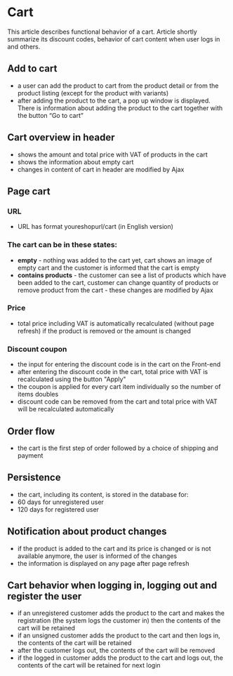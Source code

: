 # Cart
This article describes functional behavior of a cart. Article shortly summarize its discount codes, behavior of cart content when user logs in and others.

## Add to cart
- a user can add the product to cart from the product detail or from the product listing (except for the product with variants)
- after adding the product to the cart, a pop up window is displayed. There is information about adding the product to the cart together with the button “Go to cart”
## Cart overview in header
- shows the amount and total price with VAT of products in the cart
- shows the information about empty cart
- changes in content of cart in header are modified by Ajax
## Page cart
### URL
- URL has format youreshopurl/cart (in English version)
### The cart can be in these states:
- **empty** - nothing was added to the cart yet, cart shows an image of empty cart and  the customer is informed that the cart is empty 
- **contains products** - the customer can see a list of products which have been added to the cart, customer can change quantity of products or remove product from the cart - these changes are modified by Ajax
### Price
- total price including VAT is automatically recalculated (without page refresh) if the product is removed or the amount is changed
### Discount coupon
- the input for entering the discount code is in the cart on the Front-end
- after entering the discount code in the cart, total price with VAT is recalculated using the button "Apply"
- the coupon is applied for every cart item individually so the number of items doubles
- discount code can be removed from the cart and total price with VAT will be recalculated automatically
## Order flow
- the cart is the first step of order followed by a choice of shipping and payment
## Persistence
- the cart, including its content, is stored in the database for:
- 60 days for unregistered user
- 120 days for registered user
## Notification about product changes
- if the product is added to the cart and its price is changed or is not available anymore, the user is informed of the changes
- the information is displayed on any page after page refresh
## Cart behavior when logging in, logging out and register the user
- if an unregistered customer adds the product to the cart and makes the registration (the system logs the customer in) then the contents of the cart will be retained
- if an unsigned customer adds the product to the cart and then logs in, the contents of the cart will be retained
- after the customer logs out, the contents of the cart will be removed
- if the logged in customer adds the product to the cart and logs out, the contents of the cart will be retained for next login
